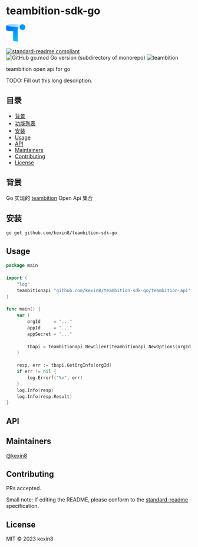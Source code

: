 # teambition-sdk-go

![banner](./img/banner.png)

[![standard-readme compliant](https://img.shields.io/badge/standard--readme-OK-green.svg?style=flat-square)](https://github.com/RichardLitt/standard-readme)
![GitHub go.mod Go version (subdirectory of monorepo)](https://img.shields.io/github/go-mod/go-version/kexin8/teambition-sdk-go?filename=go.mod)
![teambition](https://img.shields.io/badge/teambition-API-brightgreen)


teambition open api for go

TODO: Fill out this long description.

## 目录

- [背景](#背景)
- [功能列表](./doc/API.md)
- [安装](#安装)
- [Usage](#usage)
- [API](#api)
- [Maintainers](#maintainers)
- [Contributing](#contributing)
- [License](#license)


## 背景
Go 实现的 [teambition](https://www.teambition.com/) Open Api 集合




## 安装

```
go get github.com/kexin8/teambition-sdk-go
```

## Usage

```go
package main

import (
    "log"
    teambitionapi "github.com/kexin8/teambition-sdk-go/teambition-api"
)

func main() {
    var (
        orgId     = "..."
        appId     = "..."
        appSecret = "..."

        tbapi = teambitionapi.NewClient(teambitionapi.NewOptions(orgId, appId, appSecret))
    )
    
    resp, err := tbapi.GetOrgInfo(orgId)
    if err != nil {
    	log.Errorf("%v", err)
    }
    log.Info(resp)
    log.Info(resp.Result)
}
```

## API

## Maintainers

[@kexin8](https://github.com/kexin8)

## Contributing

PRs accepted.

Small note: If editing the README, please conform to the [standard-readme](https://github.com/RichardLitt/standard-readme) specification.

## License

MIT © 2023 kexin8
